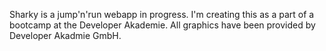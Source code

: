 Sharky is a jump'n'run webapp in progress. I'm creating this as a part of a bootcamp at the Developer Akademie. All graphics have been provided by Developer Akadmie GmbH.

